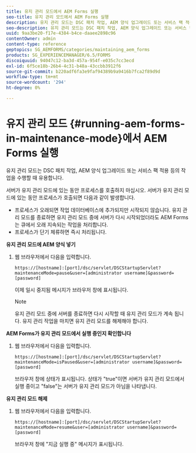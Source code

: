 ```yaml
---
title: 유지 관리 모드에서 AEM Forms 실행
seo-title: 유지 관리 모드에서 AEM Forms 실행
description: 유지 관리 모드는 DSC 패치 작업, AEM 양식 업그레이드 또는 서비스 팩 적용 등의 작업을 수행할 때 유용합니다. 유지 관리 모드에서 AEM Forms를 실행하는 방법에 대해 자세히 알아보십시오.
seo-description: 유지 관리 모드는 DSC 패치 작업, AEM 양식 업그레이드 또는 서비스 팩 적용 등의 작업을 수행할 때 유용합니다. 유지 관리 모드에서 AEM Forms를 실행하는 방법에 대해 자세히 알아보십시오.
uuid: 9aa3be20-f17e-4384-b4ce-daaee2898c96
contentOwner: admin
content-type: reference
geptopics: SG_AEMFORMS/categories/maintaining_aem_forms
products: SG_EXPERIENCEMANAGER/6.5/FORMS
discoiquuid: 94047c12-ba3d-457a-954f-e035c7cc3ecd
exl-id: 6f5ce18b-26b4-4c31-b48a-43ccbb3912f6
source-git-commit: b220adf6fa3e9faf94389b9a9416b7fca2f89d9d
workflow-type: tm+mt
source-wordcount: '294'
ht-degree: 0%

---
```


# 유지 관리 모드 {#running-aem-forms-in-maintenance-mode}에서 AEM Forms 실행

유지 관리 모드는 DSC 패치 작업, AEM 양식 업그레이드 또는 서비스 팩 적용 등의 작업을 수행할 때 유용합니다.

서버가 유지 관리 모드에 있는 동안 프로세스를 호출하지 마십시오. 서버가 유지 관리 모드에 있는 동안 프로세스가 호출되면 다음과 같이 발생합니다.

* 프로세스가 오래되면 작업 데이터베이스에 추가되지만 시작되지 않습니다. 유지 관리 모드를 종료하면 유지 관리 모드 중에 서버가 다시 시작되었더라도 AEM Forms는 큐에서 오래 지속되는 작업을 처리합니다.
* 프로세스가 단기 체류하면 즉시 처리됩니다.

**유지 관리 모드에 AEM 양식 넣기**

1. 웹 브라우저에서 다음을 입력합니다.

   `https://[hostname]:[port]/dsc/servlet/DSCStartupServlet?maintenanceMode=pause&user=[administrator username]&password=[password]`

   이제 일시 중지됨 메시지가 브라우저 창에 표시됩니다.

   >[!NOTE]
   >
   >유지 관리 모드 중에 서버를 종료하면 다시 시작할 때 유지 관리 모드가 계속 됩니다. 유지 관리 작업을 마치면 유지 관리 모드를 해제해야 합니다.

**AEM Forms가 유지 관리 모드에서 실행 중인지 확인합니다**

1. 웹 브라우저에서 다음을 입력합니다.

   `https://[hostname]:[port]/dsc/servlet/DSCStartupServlet?maintenanceMode=isPaused&user=[administrator username]&password=[password]`

   브라우저 창에 상태가 표시됩니다. 상태가 &quot;true&quot;이면 서버가 유지 관리 모드에서 실행 중이고 &quot;false&quot;는 서버가 유지 관리 모드가 아님을 나타냅니다.

**유지 관리 모드 해제**

1. 웹 브라우저에서 다음을 입력합니다.

   `https://[hostname]:[port]/dsc/servlet/DSCStartupServlet?maintenanceMode=resume&user=[administrator username]&password=[password]`

   브라우저 창에 &quot;지금 실행 중&quot; 메시지가 표시됩니다.
